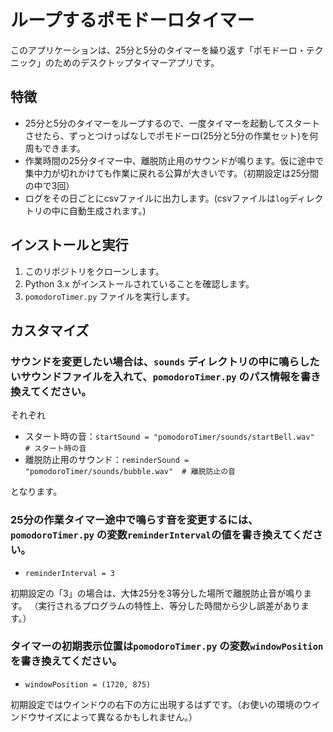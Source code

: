 
# ループするポモドーロタイマー

このアプリケーションは、25分と5分のタイマーを繰り返す「ポモドーロ・テクニック」のためのデスクトップタイマーアプリです。

## 特徴

- 25分と5分のタイマーをループするので、一度タイマーを起動してスタートさせたら、ずっとつけっぱなしでポモドーロ(25分と5分の作業セット)を何周もできます。
- 作業時間の25分タイマー中、離脱防止用のサウンドが鳴ります。仮に途中で集中力が切れかけても作業に戻れる公算が大きいです。（初期設定は25分間の中で3回）
- ログをその日ごとにcsvファイルに出力します。(csvファイルは`log`ディレクトリの中に自動生成されます。)

## インストールと実行

1. このリポジトリをクローンします。
2. Python 3.x がインストールされていることを確認します。
3. `pomodoroTimer.py` ファイルを実行します。

## カスタマイズ

### サウンドを変更したい場合は、`sounds` ディレクトリの中に鳴らしたいサウンドファイルを入れて、`pomodoroTimer.py` のパス情報を書き換えてください。

それぞれ

- スタート時の音：`startSound = "pomodoroTimer/sounds/startBell.wav"  # スタート時の音`
- 離脱防止用のサウンド：`reminderSound = "pomodoroTimer/sounds/bubble.wav"  # 離脱防止の音`

となります。

### 25分の作業タイマー途中で鳴らす音を変更するには、`pomodoroTimer.py` の変数`reminderInterval`の値を書き換えてください。

- `reminderInterval = 3`

初期設定の「3」の場合は、大体25分を3等分した場所で離脱防止音が鳴ります。
（実行されるプログラムの特性上、等分した時間から少し誤差があります。）

### タイマーの初期表示位置は`pomodoroTimer.py` の変数`windowPosition`を書き換えてください。

- `windowPosition = (1720, 875)`

初期設定ではウインドウの右下の方に出現するはずです。（お使いの環境のウインドウサイズによって異なるかもしれません。）